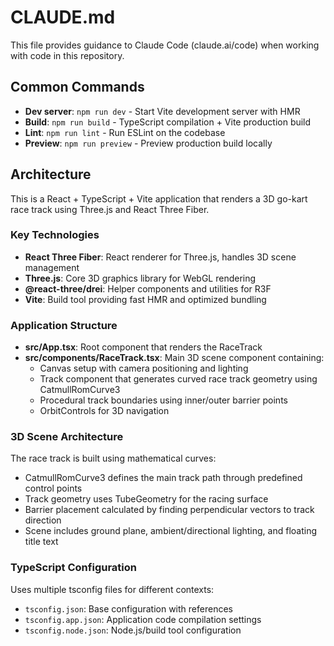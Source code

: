 # CLAUDE.md

This file provides guidance to Claude Code (claude.ai/code) when working with code in this repository.

## Common Commands

- **Dev server**: `npm run dev` - Start Vite development server with HMR
- **Build**: `npm run build` - TypeScript compilation + Vite production build
- **Lint**: `npm run lint` - Run ESLint on the codebase
- **Preview**: `npm run preview` - Preview production build locally

## Architecture

This is a React + TypeScript + Vite application that renders a 3D go-kart race track using Three.js and React Three Fiber.

### Key Technologies
- **React Three Fiber**: React renderer for Three.js, handles 3D scene management
- **Three.js**: Core 3D graphics library for WebGL rendering
- **@react-three/drei**: Helper components and utilities for R3F
- **Vite**: Build tool providing fast HMR and optimized bundling

### Application Structure
- **src/App.tsx**: Root component that renders the RaceTrack
- **src/components/RaceTrack.tsx**: Main 3D scene component containing:
  - Canvas setup with camera positioning and lighting
  - Track component that generates curved race track geometry using CatmullRomCurve3
  - Procedural track boundaries using inner/outer barrier points
  - OrbitControls for 3D navigation

### 3D Scene Architecture
The race track is built using mathematical curves:
- CatmullRomCurve3 defines the main track path through predefined control points
- Track geometry uses TubeGeometry for the racing surface
- Barrier placement calculated by finding perpendicular vectors to track direction
- Scene includes ground plane, ambient/directional lighting, and floating title text

### TypeScript Configuration
Uses multiple tsconfig files for different contexts:
- `tsconfig.json`: Base configuration with references
- `tsconfig.app.json`: Application code compilation settings
- `tsconfig.node.json`: Node.js/build tool configuration